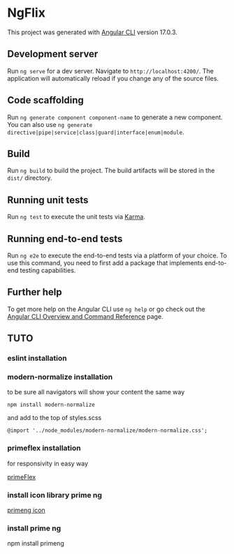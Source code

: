 # NgFlix

This project was generated with [Angular CLI](https://github.com/angular/angular-cli) version 17.0.3.

## Development server

Run `ng serve` for a dev server. Navigate to `http://localhost:4200/`. The application will automatically reload if you change any of the source files.

## Code scaffolding

Run `ng generate component component-name` to generate a new component. You can also use `ng generate directive|pipe|service|class|guard|interface|enum|module`.

## Build

Run `ng build` to build the project. The build artifacts will be stored in the `dist/` directory.

## Running unit tests

Run `ng test` to execute the unit tests via [Karma](https://karma-runner.github.io).

## Running end-to-end tests

Run `ng e2e` to execute the end-to-end tests via a platform of your choice. To use this command, you need to first add a package that implements end-to-end testing capabilities.

## Further help

To get more help on the Angular CLI use `ng help` or go check out the [Angular CLI Overview and Command Reference](https://angular.io/cli) page.

## TUTO

### eslint installation

### modern-normalize installation

to be sure all navigators will show your content the same way

`npm install modern-normalize`

and add to the top of styles.scss

`@import '../node_modules/modern-normalize/modern-normalize.css';`

### primeflex installation

for responsivity in easy way

[primeFlex](https://primeflex.org/installation)

### install icon library prime ng

[primeng icon](https://primeng.org/icons)


### install prime ng

npm install primeng